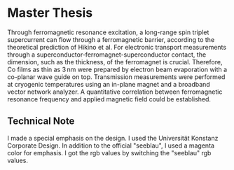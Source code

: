 # Master Thesis

Through ferromagnetic resonance excitation, a long-range spin triplet supercurrent can flow through a ferromagnetic barrier, according to the theoretical prediction of Hikino et al. For electronic transport measurements through a superconductor-ferromagnet-superconductor contact, the dimension, such as the thickness, of the ferromagnet is crucial. Therefore, Co films as thin as $3\,$nm were prepared by electron beam evaporation with a co-planar wave guide on top. Transmission measurements were performed at cryogenic temperatures using an in-plane magnet and a broadband vector network analyzer.
A quantitative correlation between ferromagnetic resonance frequency and applied magnetic field could be established.

## Technical Note

I made a special emphasis on the design. I used the Universität Konstanz Corporate Design. In addition to the official "seeblau", I used a magenta color for emphasis. I got the rgb values by switching the "seeblau" rgb values.
